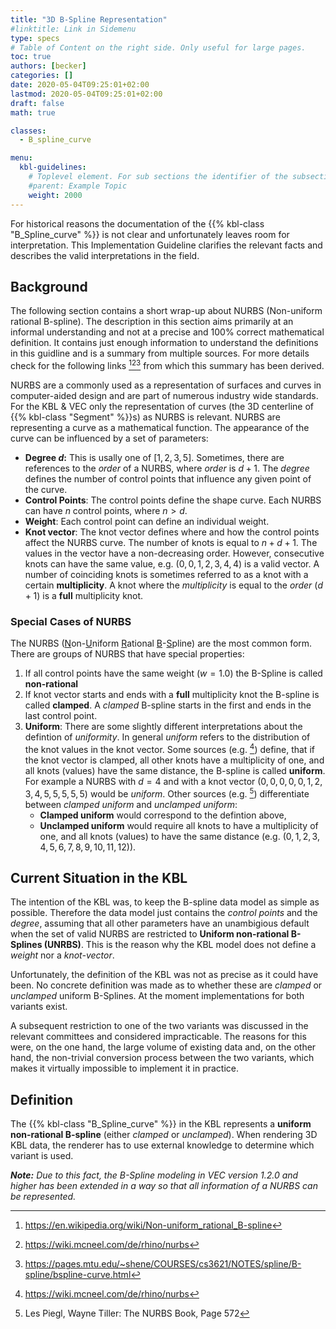 ```yaml
---
title: "3D B-Spline Representation"
#linktitle: Link in Sidemenu
type: specs
# Table of Content on the right side. Only useful for large pages.
toc: true
authors: [becker]
categories: []
date: 2020-05-04T09:25:01+02:00
lastmod: 2020-05-04T09:25:01+02:00
draft: false
math: true

classes:
  - B_spline_curve

menu:
  kbl-guidelines:
    # Toplevel element. For sub sections the identifier of the subsection
    #parent: Example Topic
    weight: 2000
---
```


For historical reasons the documentation of the {{% kbl-class "B_Spline_curve" %}} is not clear and unfortunately leaves room for interpretation. This Implementation Guideline clarifies the relevant facts and describes the valid interpretations in the field.

## Background

The following section contains a short wrap-up about NURBS (Non-uniform rational B-spline). The description in this section aims primarily at an informal understanding and not at a precise and 100% correct mathematical definition. It contains just enough information to understand the definitions in this guidline and is a summary from multiple sources. For more details check for the following links [^1][^2][^3] from which this summary has been derived.

NURBS are a commonly used as a representation of surfaces and curves in computer-aided design and are part of numerous industry wide standards. For the KBL & VEC only the representation of curves (the 3D centerline of {{% kbl-class "Segment" %}}s) as NURBS is relevant. NURBS are representing a curve as a mathematical function. The appearance of the curve can be influenced by a set of parameters:

* **Degree $d$:** This is usally one of $\left [1,2,3,5 \right ]$. Sometimes, there are references to the *order* of a NURBS, where *order* is $d + 1$. The *degree* defines the number of control points that influence any given point of the curve. 
* **Control Points**: The control points define the shape curve. Each NURBS can have $n$ control points, where $n > d$.
* **Weight**: Each control point can define an individual weight.
* **Knot vector**: The knot vector defines where and how the control points affect the NURBS curve. The number of knots is equal to $n + d + 1$. The values in the vector have a non-decreasing order. However, consecutive knots can have the same value, e.g. $(0,0,1,2,3,4,4)$ is a valid vector. A number of coinciding knots is sometimes referred to as a knot with a certain **multiplicity**. A knot where the *multiplicity* is equal to the *order* ($d+1$) is a **full** multiplicity knot. 

### Special Cases of NURBS

The NURBS (<u>N</u>on-<u>U</u>niform <u>R</u>ational <u>B</u>-<u>S</u>pline) are the most common form. There are groups of NURBS that have special properties: 

1. If all control points have the same weight ($w=1.0$) the B-Spline is called **non-rational**
2. If knot vector starts and ends with a **full** multiplicity knot the B-spline is called **clamped**. A *clamped* B-spline starts in the first and ends in the last control point.
3. **Uniform**: There are some slightly different interpretations about the defintion of *uniformity*. In general *uniform* refers to the distribution of the  knot values in the knot vector. Some sources (e.g. [^2]) define, that if the knot vector is clamped, all other knots have a multiplicity of one, and all knots (values) have the same distance, the B-spline is called **uniform**. For example a NURBS with $d=4$ and with a knot vector $(0,0,0,0,0,1,2,3,4,5,5,5,5,5)$ would be *uniform*. Other sources (e.g. [^4]) differentiate between *clamped uniform* and *unclamped uniform*: 
   * **Clamped uniform** would correspond to the defintion above,
   * **Unclamped uniform** would require all knots to have a multiplicity of one, and all knots (values) to have the same distance (e.g. $(0,1,2,3,4,5,6,7,8,9,10,11,12)$).

## Current Situation in the KBL

The intention of the KBL was, to keep the B-spline data model as simple as possible. Therefore the data model just contains the *control points* and the *degree*, assuming that all other parameters have an unambigious default when the set of valid NURBS are restricted to **Uniform non-rational B-Splines (UNRBS)**. This is the reason why the KBL model does not define a *weight* nor a *knot-vector*. 

Unfortunately, the definition of the KBL was not as precise as it could have been. No concrete definition was made as to whether these are *clamped* or *unclamped* uniform B-Splines. At the moment implementations for both variants exist. 

A subsequent restriction to one of the two variants was discussed in the relevant committees and considered impracticable. The reasons for this were, on the one hand, the large volume of existing data and, on the other hand, the non-trivial conversion process between the two variants, which makes it virtually impossible to implement it in practice.

## Definition

The {{% kbl-class "B_Spline_curve" %}} in the KBL represents a **uniform non-rational B-spline** (either *clamped* or *unclamped*).  When rendering 3D KBL data, the renderer has to use external knowledge to determine which variant is used. 

***Note:** Due to this fact, the B-Spline modeling in VEC version 1.2.0 and higher has been extended in a way so that all information of a NURBS can be represented.*

[^1]: https://en.wikipedia.org/wiki/Non-uniform_rational_B-spline
[^2]: https://wiki.mcneel.com/de/rhino/nurbs
[^3]: https://pages.mtu.edu/~shene/COURSES/cs3621/NOTES/spline/B-spline/bspline-curve.html
[^4]: Les Piegl, Wayne Tiller: The NURBS Book, Page 572
